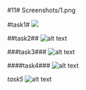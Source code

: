 #11#
Screenshots/1.png

#task1#
<img src="https://github.com/MNT-Lab/git-module212/blob/d62f818770c0d4f11dd7aa0f837246854599f269/Screenshots/1.png">
  
##task2##
![alt text](https://github.com/MNT-Lab/git-module212/blob/d62f818770c0d4f11dd7aa0f837246854599f269/Screenshots/2.png "2")
  
###task3###
![alt text](https://github.com/MNT-Lab/git-module212/blob/d62f818770c0d4f11dd7aa0f837246854599f269/Screenshots/3.png "3")
  
####task4###
![alt text](https://github.com/MNT-Lab/git-module212/blob/d62f818770c0d4f11dd7aa0f837246854599f269/Screenshots/4.png "4")
  
_task5_
![alt
text](https://github.com/MNT-Lab/git-module212/blob/d62f818770c0d4f11dd7aa0f837246854599f269/Screenshots/5.png "5")
